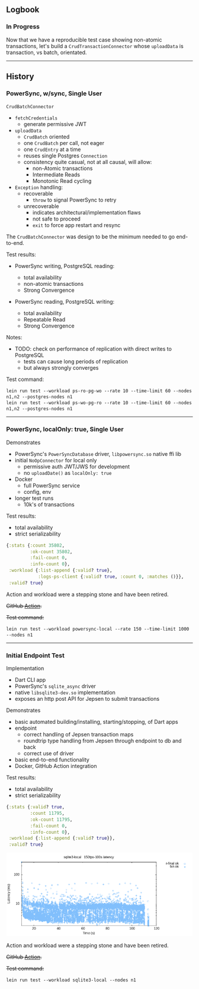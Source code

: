 ## Logbook

### In Progress

Now that we have a reproducible test case showing non-atomic transactions,
let's build a `CrudTransactionConnector` whose `uploadData` is transaction, vs batch, orientated.

----

## History

### PowerSync, w/sync, Single User

`CrudBatchConnector`
- `fetchCredentials`
  - generate permissive JWT
- `uploadData`
  - `CrudBatch` oriented
  - one `CrudBatch` per call, not eager
  - one `CrudEntry` at a time
  - reuses single Postgres `Connection`
  - consistency quite casual, not at all causal, will allow:
    - non-Atomic transactions
    - Intermediate Reads
    - Monotonic Read cycling
- `Exception` handling:
  - recoverable
    - `throw` to signal PowerSync to retry
  - unrecoverable
    - indicates architectural/implementation flaws
    - not safe to proceed
    - `exit` to force app restart and resync
  
The `CrudBatchConnector` was design to be the minimum needed to go end-to-end.

Test results:
- PowerSync writing, PostgreSQL reading:
  - total availability
  - non-atomic transactions
  - Strong Convergence

- PowerSync reading, PostgreSQL writing:
  - total availability
  - Repeatable Read
  - Strong Convergence

Notes:
- TODO: check on performance of replication with direct writes to PostgreSQL
  - tests can cause long periods of replication
  - but always strongly converges
  
Test command:
```shell
lein run test --workload ps-ro-pg-wo --rate 10 --time-limit 60 --nodes n1,n2 --postgres-nodes n1
lein run test --workload ps-wo-pg-ro --rate 10 --time-limit 60 --nodes n1,n2 --postgres-nodes n1
```

----

### PowerSync, localOnly: true, Single User

Demonstrates
- PowerSync's `PowerSyncDatabase` driver, `libpowersync.so` native ffi lib
- initial `NoOpConnector` for local only 
  - permissive auth JWT/JWS for development
  - no `uploadDate()` as `localOnly: true`
- Docker
  - full PowerSync service
  - config, env
- longer test runs
  - 10k's of transactions

Test results:
- total availability
- strict serializability

```clj
{:stats {:count 35802,
         :ok-count 35802,
         :fail-count 0,
         :info-count 0},
 :workload {:list-append {:valid? true},
            :logs-ps-client {:valid? true, :count 0, :matches ()}},
 :valid? true}
 ```
Action and workload were a stepping stone and have been retired.

~~GitHub [Action](https://github.com/nurturenature/jepsen-powersync/actions/workflows/powersync-local.yml).~~

~~Test command:~~
```shell
lein run test --workload powersync-local --rate 150 --time-limit 1000 --nodes n1
```

----

### Initial Endpoint Test

Implementation
- Dart CLI app
- PowerSync's `sqlite_async` driver
- native `libsqlite3-dev.so` implementation
- exposes an http post API for Jepsen to submit transactions

Demonstrates
- basic automated building/installing, starting/stopping, of Dart apps
- endpoint
  - correct handling of Jepsen transaction maps
  - roundtrip type handling from Jepsen through endpoint to db and back
  - correct use of driver
- basic end-to-end functionality
- Docker, GitHub Action integration

Test results:
- total availability
- strict serializability

```clj
{:stats {:valid? true,
         :count 11795,
         :ok-count 11795,
         :fail-count 0,
         :info-count 0},
 :workload {:list-append {:valid? true}},
 :valid? true}
```

![sqlite3-local latency](./sqlite3-local-latency-raw.png)

Action and workload were a stepping stone and have been retired.

~~GitHub [Action](https://github.com/nurturenature/jepsen-powersync/actions/workflows/sqlite3-local.yml).~~

~~Test command:~~
```shell
lein run test --workload sqlite3-local --nodes n1
```

